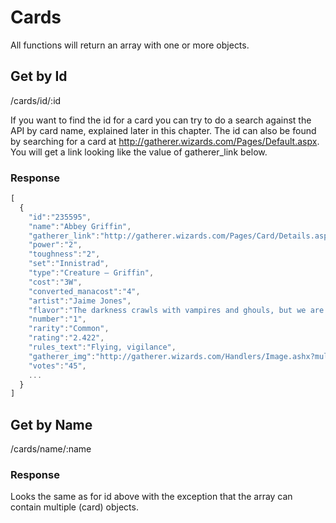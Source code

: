 # Cards

All functions will return an array with one or more objects.

## Get by Id

/cards/id/:id

If you want to find the id for a card you can try to do a search against the API by card name, explained later in this chapter.
The id can also be found by searching for a card at http://gatherer.wizards.com/Pages/Default.aspx. 
You will get a link looking like the value of gatherer_link below. 

### Response

```javascript
[
  {
    "id":"235595",
    "name":"Abbey Griffin",
    "gatherer_link":"http://gatherer.wizards.com/Pages/Card/Details.aspx?multiverseid=235595",
    "power":"2",
    "toughness":"2",
    "set":"Innistrad",
    "type":"Creature — Griffin",
    "cost":"3W",
    "converted_manacost":"4",
    "artist":"Jaime Jones",
    "flavor":"The darkness crawls with vampires and ghouls, but we are not without allies.",
    "number":"1",
    "rarity":"Common",
    "rating":"2.422",
    "rules_text":"Flying, vigilance",
    "gatherer_img":"http://gatherer.wizards.com/Handlers/Image.ashx?multiverseid=235595&type=card",
    "votes":"45",
    ...
  }
]
```

## Get by Name

/cards/name/:name

### Response

Looks the same as for id above with the exception that the array can contain multiple (card) objects.